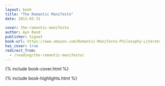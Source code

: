 ```yaml
---
layout: book
title: "The Romantic Manifesto"
date: 2013-03-31
 
cover: the-romantic-manifesto
author: Ayn Rand
publisher: Signet
book-url: https://www.amazon.com/Romantic-Manifesto-Philosophy-Literature-Shakespeare/dp/0451149165/
has_cover: true
redirect_from:
  - /reading/the-romantic-manifesto/
---
```

{% include book-cover.html %}

{% include book-highlights.html %}
